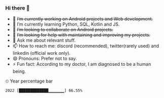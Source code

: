 ### Hi there 👋

- 🔭 ~~I’m currently working on Android projects and Web development.~~
- 🌱 I’m currently learning Python, SQL, Kotlin and JS.
- 👯 ~~I’m looking to collaborate on Android projects.~~
- 🤔 ~~I’m looking for help with maintaining and improving my projects.~~
- 💬 Ask me about relevant stuff.
- 📫 How to reach me: discord (recommended), twitter(rarely used) and linkedin (official work only).
- 😄 Pronouns: Prefer not to say.
- ⚡ Fun fact: According to my doctor, I am diagnosed to be a human being.

<!--
**digiby/digiby** is a ✨ _special_ ✨ repository because its `README.md` (this file) appears on your GitHub profile.

Here are some ideas to get you started:
-->

<summary>&#x23f2; Year percentage bar</summary>
<pre><code>2022 [█████████████▁▁▁▁▁▁▁] 66.55%</code></pre>

